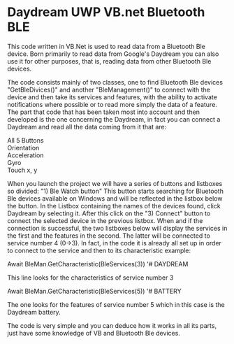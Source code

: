 # Daydream UWP VB.net Bluetooth BLE

This code written in VB.Net is used to read data from a Bluetooth Ble device.
Born primarily to read data from Google's Daydream you can also use it for other purposes, that is, reading data from other Bluetooth Ble devices.

The code consists mainly of two classes, one to find Bluetooth Ble devices "GetBleDivices()" and another "BleManagement()" to connect with the device and then take its services and features, with the ability to activate notifications where possible or to read more simply the data of a feature.
The part that code that has been taken most into account and then developed is the one concerning the Daydream, in fact you can connect a Daydream and read all the data coming from it that are:

All 5 Buttons<br/>
Orientation<br/>
Acceleration<br/>
Gyro<br/>
Touch x, y<br/>

When you launch the project we will have a series of buttons and listboxes so divided:
"1) Ble Watch button"
This button starts searching for Bluetooth Ble devices available on Windows and will be reflected in the listbox below the button.
In the Listbox containing the names of the devices found, click Daydream by selecting it.
After this click on the "3) Connect" button to connect the selected device in the previous listbox.
When and if the connection is successful, the two listboxes below will display the services in the first and the features in the second. The latter will be connected to service number 4 (0->3). In fact, in the code it is already all set up in order to connect to the service and then to its characteristic example:

Await BleMan.GetCharacteristic(BleServices(3)) '# DAYDREAM

This line looks for the characteristics of service number 3

Await BleMan.GetCharacteristic(BleServices(5)) '# BATTERY

The one looks for the features of service number 5 which in this case is the Daydream battery.

The code is very simple and you can deduce how it works in all its parts, just have some knowledge of VB and Bluetooth Ble devices.
